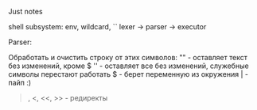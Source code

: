 Just notes

shell subsystem: env, wildcard, ``
lexer -> parser -> executor


Parser:

Обработать и очистить строку от этих символов:
"" - оставляет текст без изменений, кроме $
'' - оставляет все без изменений, служебные символы перестают работать
$ - берет переменную из окружения
| - пайп :)
>, <, <<, >> - редиректы
